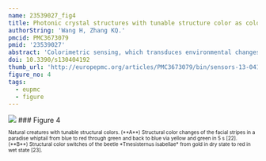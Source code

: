 ```yaml
---
name: 23539027_fig4
title: Photonic crystal structures with tunable structure color as colorimetric sensors.
authorString: 'Wang H, Zhang KQ.'
pmcid: PMC3673079
pmid: '23539027'
abstract: 'Colorimetric sensing, which transduces environmental changes into visible color changes, provides a simple yet powerful detection mechanism that is well-suited to the development of low-cost and low-power sensors. A new approach in colorimetric sensing exploits the structural color of photonic crystals (PCs) to create environmentally-influenced color-changeable materials. PCs are composed of periodic dielectrics or metallo-dielectric nanostructures that affect the propagation of electromagnetic waves (EM) by defining the allowed and forbidden photonic bands. Simultaneously, an amazing variety of naturally occurring biological systems exhibit iridescent color due to the presence of PC structures throughout multi-dimensional space. In particular, some kinds of the structural colors in living organisms can be reversibly changed in reaction to external stimuli. Based on the lessons learned from natural photonic structures, some specific examples of PCs-based colorimetric sensors are presented in detail to demonstrate their unprecedented potential in practical applications, such as the detections of temperature, pH, ionic species, solvents, vapor, humidity, pressure and biomolecules. The combination of the nanofabrication technique, useful design methodologies inspired by biological systems and colorimetric sensing will lead to substantial developments in low-cost, miniaturized and widely deployable optical sensors.'
doi: 10.3390/s130404192
thumb_url: 'http://europepmc.org/articles/PMC3673079/bin/sensors-13-04192f4.gif'
figure_no: 4
tags:
  - eupmc
  - figure
---
```

<img src='http://europepmc.org/articles/PMC3673079/bin/sensors-13-04192f4.jpg' style='max-height: 300px'>
### Figure 4
<p style='font-size: 10px;'>Natural creatures with tunable structural colors. (**A**) Structural color changes of the facial stripes in a paradise whiptail from blue to red through green and back to blue via yellow and green in 5 s [<xref ref-type="bibr" rid="b22-sensors-13-04192">22</xref>]. (**B**) Structural color switches of the beetle *Tmesisternus isabellae* from gold in dry state to red in wet state [<xref ref-type="bibr" rid="b23-sensors-13-04192">23</xref>].</p>
